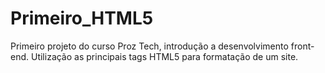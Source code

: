 # Primeiro_HTML5
Primeiro projeto do curso Proz Tech, introdução a desenvolvimento front-end.
Utilização as principais tags HTML5 para formatação de um site.
